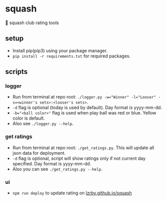 # squash

🏸 squash club rating tools

## setup

- Install pip(pip3) using your package manager.
- `pip install -r requirements.txt` for required packages.

## scripts

### logger

- Run from terminal at repo root: `./logger.py -w="Winner" -l="Looser" -s=<winner's sets>:<looser's sets>`.
- `-d` flag is optional (today is used by default). Day format is yyyy-mm-dd.
- `-b="<ball color>"` flag is used when play ball was red or blue. Yellow color is default.
- Also see `./logger.py --help`.

### get ratings

- Run from terminal at repo root: `./get_ratings.py`. This will update all json data for deployment.
- `-d` flag is optional, script will show ratings only if not current day specified. Day format is yyyy-mm-dd. 
- Also you can see `./get_ratings.py --help`.

### ui

- `npm run deploy` to update rating on [lzrby.github.io/squash](http://lzrby.github.io/squash)
